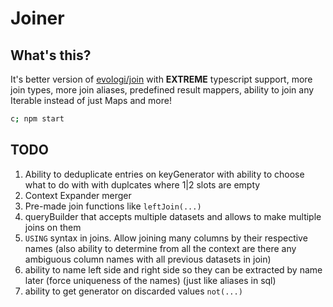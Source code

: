 # Joiner

## What's this?

It's better version of [evologi/join](https://github.com/evologi/join) with
**EXTREME** typescript support, more join types, more join aliases,
predefined result mappers, ability to join any Iterable instead of just
Maps and more!

```bash
c; npm start
```

## TODO

1. Ability to deduplicate entries on keyGenerator with ability to choose what to do with with duplcates where 1|2 slots are empty
2. Context Expander merger
3. Pre-made join functions like `leftJoin(...)`
4. queryBuilder that accepts multiple datasets and allows to make multiple joins on them
5. `USING` syntax in joins. Allow joining many columns by their respective names (also ability to determine from all the context are there any ambiguous column names with all previous datasets in join)
6. ability to name left side and right side so they can be extracted by name later (force uniqueness of the names) (just like aliases in sql)
7. ability to get generator on discarded values `not(...)`
